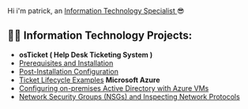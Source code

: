 </h1></a> Hi i'm patrick, an <a href="https://www.linkedin.com/in/patrickcazer/"> Information Technology Specialist </a>😎</h1>

<h2>👨‍💻 Information Technology Projects:</h2>

-  <b>osTicket ( Help Desk Ticketing System )</b>
  -  [Prerequisites and Installation](https://github.com/patrickcazer/patrickcazer/osticket-prereqs)
  -  [Post-Installation Configuration](https://github.com/patrickcazer/patrickcazer/post-install-config)
  -  [Ticket Lifecycle Examples](https://github.com/patrickcazer/patrickcazer/ticket-lifecycle)
<b>Microsoft Azure</b>
  -  [Configuring on-premises Active Directory with Azure VMs](https://github.com/patrickcazer/patrickcazer/ticket-lifecycle)
  -  [Network Security Groups (NSGs) and Inspecting Network Protocols](https://github.com/patrickcazer/patrickcazer/azure-network-protocols)
